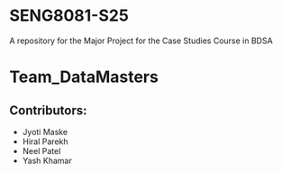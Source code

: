 # SENG8081-S25
A repository for the Major Project for the Case Studies Course in BDSA

# Team_DataMasters

## Contributors:
- Jyoti Maske
- Hiral Parekh
- Neel Patel
- Yash Khamar

